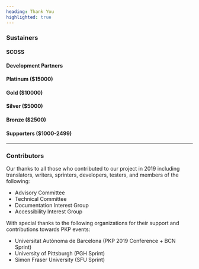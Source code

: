 ```yaml
---
heading: Thank You
highlighted: true
---
```


### Sustainers

#### SCOSS

#### Development Partners

#### Platinum ($15000)

#### Gold ($10000)

#### Silver ($5000)

#### Bronze ($2500)

#### Supporters ($1000-2499)

---

### Contributors

Our thanks to all those who contributed to our project in 2019 including translators, writers, sprinters, developers, testers, and members of the following:

- Advisory Committee
- Technical Committee
- Documentation Interest Group
- Accessibility Interest Group

With special thanks to the following organizations for their support and contributions towards PKP events:

- Universitat Autònoma de Barcelona (PKP 2019 Conference + BCN Sprint)
- University of Pittsburgh (PGH Sprint)
- Simon Fraser University (SFU Sprint)
